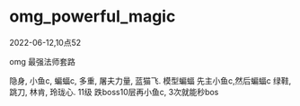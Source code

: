 # omg_powerful_magic


2022-06-12,10点52

omg 最强法师套路

隐身, 小鱼c, 蝙蝠c, 多重, 屠夫力量, 蓝猫飞. 模型蝙蝠
先主小鱼c,然后蝙蝠c
绿鞋, 跳刀, 林肯, 玲珑心. 11级 跌boss10层再小鱼c, 3次就能秒bos
